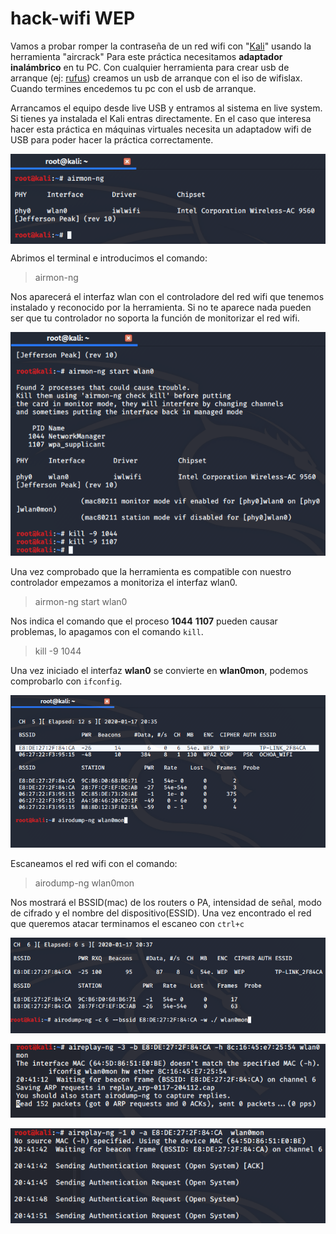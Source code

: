 # hack-wifi WEP
Vamos a probar romper la contraseña de un red wifi con "[Kali](https://www.kali.org/downloads/)" usando la herramienta "aircrack"
Para este práctica necesitamos **adaptador inalámbrico** en tu PC. 
Con cualquier herramienta para crear usb de arranque (ej: [rufus](https://rufus.ie/)) creamos un usb de arranque con el iso de wifislax. Cuando termines encedemos tu pc con el usb de arranque.

Arrancamos el equipo desde live USB y entramos al sistema en live system. Si tienes ya instalada el Kali entras directamente. En el caso que interesa hacer esta práctica en máquinas virtuales necesita un adaptadow wifi de USB para poder hacer la práctica correctamente.

<img align="center" src="https://github.com/NswHuei/hack-wifi/blob/master/imagen/kali1.png">

Abrimos el terminal e introducimos el comando:
>airmon-ng

Nos aparecerá el interfaz wlan con el controladore del red wifi que tenemos instalado y reconocido por la herramienta. Si no te aparece nada pueden ser que tu controlador no soporta la función de monitorizar el red wifi.

![refresca la página para cargar el imágen](imagen/kali2.png)

Una vez comprobado que la herramienta es compatible con nuestro controlador empezamos a monitoriza el interfaz wlan0. 
>airmon-ng start wlan0

Nos indica el comando que el proceso **1044** **1107** pueden causar problemas, lo apagamos con el comando ```kill```.
>kill -9 1044

Una vez iniciado el interfaz **wlan0** se convierte en **wlan0mon**, podemos comprobarlo con ```ifconfig```.

![refresca la página para cargar el imágen](imagen/kali3.png)

Escaneamos el red wifi con el comando:
>airodump-ng wlan0mon

Nos mostrará el BSSID(mac) de los routers o PA, intensidad de señal, modo de cifrado y el nombre del dispositivo(ESSID). Una vez encontrado el red que queremos atacar terminamos el escaneo con ```ctrl+c```

![refresca la página para cargar el imágen](imagen/kali4.png)

![refresca la página para cargar el imágen](imagen/kali5.png)

![refresca la página para cargar el imágen](imagen/kali6.png)



``````
